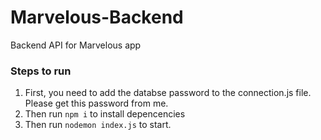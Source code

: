 # Marvelous-Backend
Backend API for Marvelous app


### Steps to run

 1. First, you need to add the databse password to the connection.js file. Please get this password from me.
 2. Then run `npm i` to install depencencies
 3. Then run `nodemon index.js` to start.